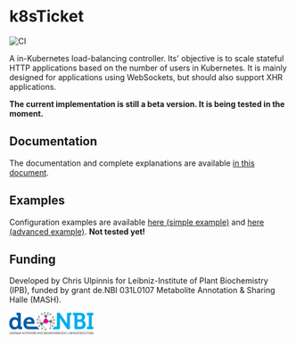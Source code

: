 # k8sTicket
![CI](https://github.com/ipb-halle/k8sTicket/workflows/CI/badge.svg)

A in-Kubernetes load-balancing controller. Its' objective is to scale stateful HTTP applications based on the number of users in Kubernetes. It is mainly designed for applications using WebSockets, but should also support XHR applications.  

**The current implementation is still a beta version. It is being tested in the moment.**

## Documentation
The documentation and complete explanations are available [in this document](docs/Documentation.md).

## Examples
Configuration examples are available [here (simple example)](examples/simple_example) and [here (advanced example)](examples/advanced_example).
**Not tested yet!**

## Funding
Developed by Chris Ulpinnis for Leibniz-Institute of Plant Biochemistry (IPB), funded by grant de.NBI 031L0107 Metabolite Annotation & Sharing Halle (MASH).

<img src="https://raw.githubusercontent.com/ipb-halle/k8sTicket/master/docs/denbi-logo-color.svg?sanitize=true" width="30%">
